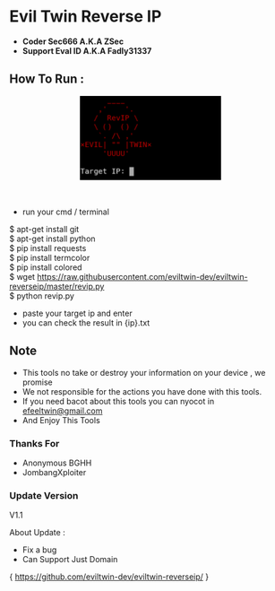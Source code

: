 # Evil Twin Reverse IP

- **Coder Sec666 A.K.A ZSec**
- **Support Eval ID A.K.A Fadly31337**

## How To Run :
 
 <p align="center">
 <img width="50%" src="images/20200426_132127.jpg"/>
 </p><br>
 
 - run your cmd / terminal
 
$ apt-get install git <br>
$ apt-get install python <br>
$ pip install requests <br>
$ pip install termcolor <br>
$ pip install colored <br>
$ wget https://raw.githubusercontent.com/eviltwin-dev/eviltwin-reverseip/master/revip.py <br>
$ python revip.py <br>

- paste your target ip and enter
- you can check the result in {ip}.txt

## Note

- This tools no take or destroy your information on your device , we promise
- We not responsible for the actions you have done with this tools.
- If you need bacot about this tools you can nyocot in efeeltwin@gmail.com
- And Enjoy This Tools

### Thanks For

- Anonymous BGHH
- JombangXploiter

### Update Version

V1.1

About Update :

- Fix a bug
- Can Support Just Domain

{ https://github.com/eviltwin-dev/eviltwin-reverseip/ }
